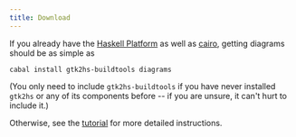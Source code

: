 ```yaml
---
title: Download
---
```


If you already have the [Haskell
Platform](http://hackage.haskell.org/platform/) as well as [cairo](http://www.cairographics.org/), getting diagrams should be as simple as

    cabal install gtk2hs-buildtools diagrams

(You only need to include `gtk2hs-buildtools` if you have never
installed `gtk2hs` or any of its components before -- if you are
unsure, it can't hurt to include it.)

Otherwise, see the [tutorial](/tutorial/DiagramsTutorial.html) for more detailed
instructions.
